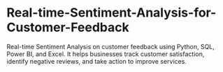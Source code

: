 # Real-time-Sentiment-Analysis-for-Customer-Feedback
Real-time Sentiment Analysis on customer feedback using Python, SQL, Power BI, and Excel. It helps businesses track customer satisfaction, identify negative reviews, and take action to improve services.


